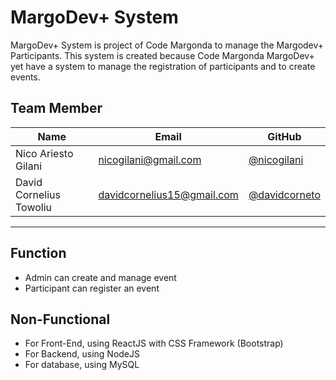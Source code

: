 # MargoDev+ System

MargoDev+ System is project of Code Margonda to manage the Margodev+ Participants. This system is created because Code Margonda MargoDev+ yet have a system to manage the registration of participants and to create events.

## Team Member

| Name   | Email              | GitHub |
|--------|--------------------|--------|
| Nico Ariesto Gilani| nicogilani@gmail.com | [@nicogilani](https://github.com/farfarida)
| David Cornelius Towoliu | davidcornelius15@gmail.com  | [@davidcorneto](https://github.com/davidcorneto)
--------------------------------------------------

## Function
* Admin can create and manage event
* Participant can register an event

## Non-Functional
* For Front-End, using ReactJS with CSS Framework (Bootstrap)
* For Backend, using NodeJS
* For database,  using MySQL
